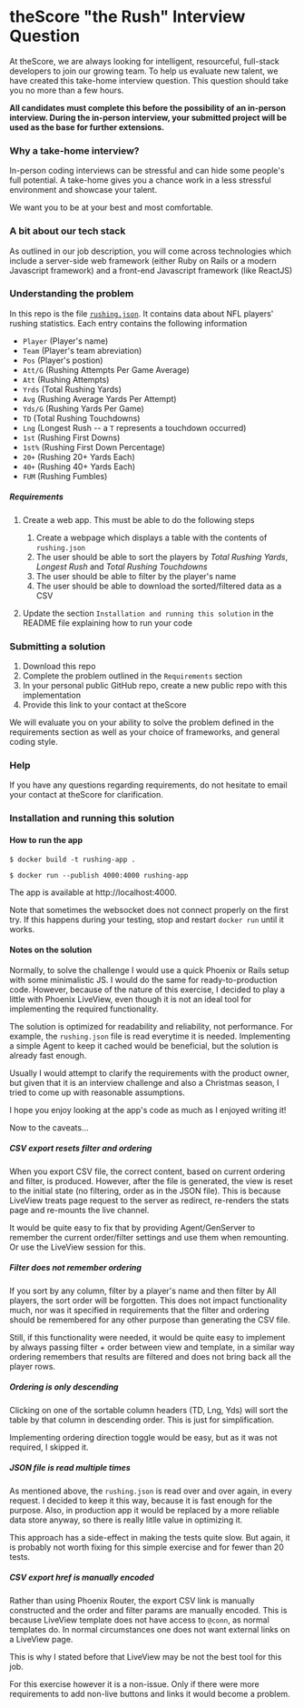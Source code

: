 # theScore "the Rush" Interview Question
At theScore, we are always looking for intelligent, resourceful, full-stack developers to join our growing team. To help us evaluate new talent, we have created this take-home interview question. This question should take you no more than a few hours.

**All candidates must complete this before the possibility of an in-person interview. During the in-person interview, your submitted project will be used as the base for further extensions.**

### Why a take-home interview?
In-person coding interviews can be stressful and can hide some people's full potential. A take-home gives you a chance work in a less stressful environment and showcase your talent.

We want you to be at your best and most comfortable.

### A bit about our tech stack
As outlined in our job description, you will come across technologies which include a server-side web framework (either Ruby on Rails or a modern Javascript framework) and a front-end Javascript framework (like ReactJS)

### Understanding the problem
In this repo is the file [`rushing.json`](/rushing.json). It contains data about NFL players' rushing statistics. Each entry contains the following information
* `Player` (Player's name)
* `Team` (Player's team abreviation)
* `Pos` (Player's postion)
* `Att/G` (Rushing Attempts Per Game Average)
* `Att` (Rushing Attempts)
* `Yrds` (Total Rushing Yards)
* `Avg` (Rushing Average Yards Per Attempt)
* `Yds/G` (Rushing Yards Per Game)
* `TD` (Total Rushing Touchdowns)
* `Lng` (Longest Rush -- a `T` represents a touchdown occurred)
* `1st` (Rushing First Downs)
* `1st%` (Rushing First Down Percentage)
* `20+` (Rushing 20+ Yards Each)
* `40+` (Rushing 40+ Yards Each)
* `FUM` (Rushing Fumbles)

##### Requirements
1. Create a web app. This must be able to do the following steps
    1. Create a webpage which displays a table with the contents of `rushing.json`
    2. The user should be able to sort the players by _Total Rushing Yards_, _Longest Rush_ and _Total Rushing Touchdowns_
    3. The user should be able to filter by the player's name
    4. The user should be able to download the sorted/filtered data as a CSV

2. Update the section `Installation and running this solution` in the README file explaining how to run your code

### Submitting a solution
1. Download this repo
2. Complete the problem outlined in the `Requirements` section
3. In your personal public GitHub repo, create a new public repo with this implementation
4. Provide this link to your contact at theScore

We will evaluate you on your ability to solve the problem defined in the requirements section as well as your choice of frameworks, and general coding style.

### Help
If you have any questions regarding requirements, do not hesitate to email your contact at theScore for clarification.

### Installation and running this solution

#### How to run the app

`$ docker build -t rushing-app .`

`$ docker run --publish 4000:4000 rushing-app`

The app is available at http://localhost:4000.

Note that sometimes the websocket does not connect properly on the first try. If this happens during
your testing, stop and restart `docker run` until it works.

#### Notes on the solution

Normally, to solve the challenge I would use a quick Phoenix or Rails setup with some minimalistic JS.
I would do the same for ready-to-production code. However, because of the nature of this exercise,
I decided to play a little with Phoenix LiveView, even though it is not an ideal tool for implementing
the required functionality.

The solution is optimized for readability and reliability, not performance. For example, the `rushing.json`
file is read everytime it is needed. Implementing a simple Agent to keep it cached would be beneficial, but the
solution is already fast enough.

Usually I would attempt to clarify the requirements with the product owner, but given that it is an interview
challenge and also a Christmas season, I tried to come up with reasonable assumptions.

I hope you enjoy looking at the app's code as much as I enjoyed writing it!

Now to the caveats...

##### CSV export resets filter and ordering

When you export CSV file, the correct content, based on current ordering and filter, is produced. However,
after the file is generated, the view is reset to the initial state (no filtering, order as in the JSON
file). This is because LiveView treats page request to the server as redirect, re-renders the stats
page and re-mounts the live channel.

It would be quite easy to fix that by providing Agent/GenServer to remember the current order/filter settings
and use them when remounting. Or use the LiveView session for this.

##### Filter does not remember ordering

If you sort by any column, filter by a player's name and then filter by All players, the sort order will be
forgotten. This does not impact functionality much, nor was it specified in requirements that the filter and
ordering should be remembered for any other purpose than generating the CSV file.

Still, if this functionality were needed, it would be quite easy to implement by always passing filter + order
between view and template, in a similar way ordering remembers that results are filtered and does not
bring back all the player rows.

##### Ordering is only descending

Clicking on one of the sortable column headers (TD, Lng, Yds) will sort the table by that column in
descending order. This is just for simplification.

Implementing ordering direction toggle would be easy, but as it was not required, I skipped it.

##### JSON file is read multiple times

As mentioned above, the `rushing.json` is read over and over again, in every request. I decided to keep it
this way, because it is fast enough for the purpose. Also, in production app it would be replaced by a more
reliable data store anyway, so there is really litlle value in optimizing it.

This approach has a side-effect in making the tests quite slow. But again, it is probably not worth fixing
for this simple exercise and for fewer than 20 tests.

##### CSV export href is manually encoded

Rather than using Phoenix Router, the export CSV link is manually constructed and the order and filter params
are manually encoded. This is because LiveView template does not have access to `@conn`, as normal templates
do. In normal circumstances one does not want external links on a LiveView page.

This is why I stated before that LiveView may be not the best tool for this job.

For this exercise however it is a non-issue. Only if there were more requirements to add non-live buttons
and links it would become a problem.

